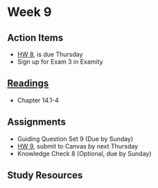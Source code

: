 # Week 9


## Action Items
* [HW 8](), is due Thursday
* Sign up for Exam 3 in Examity



## [Readings](https://genchem.science.psu.edu)
* Chapter 14.1-4




## Assignments

- Guiding Question Set 9 (Due by Sunday)
- [HW 9](), submit to Canvas by next Thursday
- Knowledge Check 8 (Optional, due by Sunday)


## Study Resources








